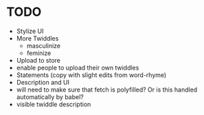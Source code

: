 # TODO

- Stylize UI
- More Twiddles
    - masculinize
    - feminize
- Upload to store
- enable people to upload their own twiddles
- Statements (copy with slight edits from word-rhyme)
- Description and UI
- will need to make sure that fetch is polyfilled? Or is this handled automatically by babel?
- visible twiddle description